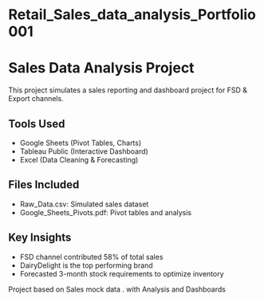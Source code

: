 # Retail_Sales_data_analysis_Portfolio001
# Sales Data Analysis Project

This project simulates a sales reporting and dashboard project for FSD & Export channels. 

## Tools Used
- Google Sheets (Pivot Tables, Charts)
- Tableau Public (Interactive Dashboard)
- Excel (Data Cleaning & Forecasting)

## Files Included
- Raw_Data.csv: Simulated sales dataset
- Google_Sheets_Pivots.pdf: Pivot tables and analysis

## Key Insights
- FSD channel contributed 58% of total sales
- DairyDelight is the top performing brand
- Forecasted 3-month stock requirements to optimize inventory

Project based on Sales mock data . with Analysis and Dashboards
